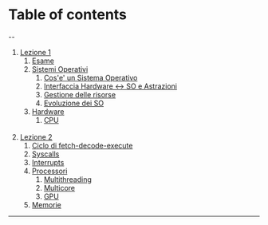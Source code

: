 # Table of contents
--
1. [Lezione 1](./01_05-03-24_so.md)<br>
    1. [Esame](#esame)<br>
    2. [Sistemi Operativi](01_05-03-24_so.md#sistemi-operativi)<br>
        1. [Cos'e' un Sistema Operativo](01_05-03-24_so.md#cose-un-sistema-operativo)
        2. [Interfaccia Hardware <-> SO e Astrazioni](01_05-03-24_so.md#interfaccia-hardware---so-e-astrazioni)<br>
        3. [Gestione delle risorse](01_05-03-24_so.md#gestione-delle-risorse)<br>
        4. [Evoluzione dei SO](01_05-03-24_so.md#evoluzione-dei-sistemi-operativi)<br>
    3. [Hardware](01_05-03-24_so.md#hardware)<br>
        1. [CPU](01_05-03-24_so.md#cpu---il-processore)<br><br>
2. [Lezione 2](./02_07-03-24_so.md)<br>
    1. [Ciclo di fetch-decode-execute](02_07-03-24_so.md#ciclo-di-fetch---decode---execute)<br>
    2. [Syscalls](02_07-03-24_so.md#syscall)<br>
    3. [Interrupts](02_07-03-24_so.md#interrupt-hardware)<br>
    4. [Processori](02_07-03-24_so.md#processori)<br>
        1. [Multithreading](02_07-03-24_so.md#multi-threading)<br>
        2. [Multicore](02_07-03-24_so.md#multi-core)<br>
        3. [GPU](02_07-03-24_so.md#gpu)<br>
    5. [Memorie](02_07-03-24_so.md#memorie)<br>

---
